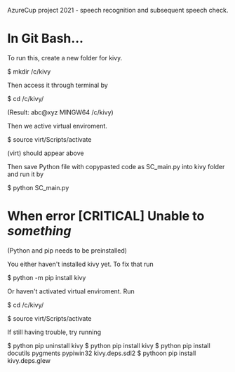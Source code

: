 AzureCup project 2021 - speech recognition and subsequent speech check. 

# In Git Bash...
To run this, create a new folder for kivy.

$ mkdir /c/kivy

Then access it through terminal by

$ cd /c/kivy/

(Result: abc@xyz MINGW64 /c/kivy)

Then we active virtual enviroment.

$ source virt/Scripts/activate

(virt) should appear above

Then save Python file with copypasted code as SC_main.py into kivy folder and run it by

$ python SC_main.py


# When error [CRITICAL] Unable to *something*
(Python and pip needs to be preinstalled)

You either haven't installed kivy yet. To fix that run 

$ python -m pip install kivy

Or haven't activated virtual enviroment. Run

$ cd /c/kivy/

$ source virt/Scripts/activate


If still having trouble, try running 

$ python pip uninstall kivy
$ python pip install kivy
$ python pip install docutils pygments pypiwin32 kivy.deps.sdl2
$ pythoon pip install kivy.deps.glew




